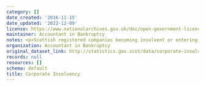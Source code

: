 ```yaml
---
category: []
date_created: '2016-11-15'
date_updated: '2022-12-09'
license: https://www.nationalarchives.gov.uk/doc/open-government-licence/version/3/
maintainer: Accountant in Bankruptcy
notes: <p>Scottish registered companies becoming insolvent or entering receivership.</p>
organization: Accountant in Bankruptcy
original_dataset_link: http://statistics.gov.scot/data/corporate-insolvency
records: null
resources: []
schema: default
title: Corporate Insolvency
---
```

